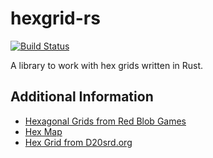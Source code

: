 # hexgrid-rs

[![Build Status](https://api.travis-ci.org/markcol/hexgrid-rs.svg)](https://travis-ci.com/markcol/hexgrid-rs)

A library to work with hex grids written in Rust.

## Additional Information

* [Hexagonal Grids from Red Blob Games](https://www.redblobgames.com/grids/hexagons/)
* [Hex Map](https://en.wikipedia.org/wiki/Hex_map)
* [Hex Grid from D20srd.org](http://www.d20srd.org/srd/variant/adventuring/hexGrid.htm)
